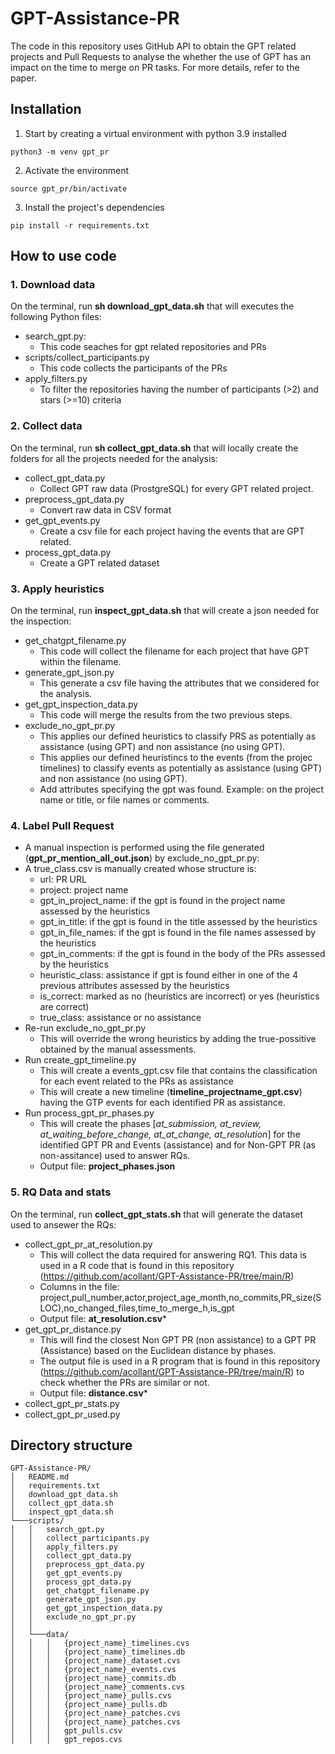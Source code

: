 # GPT-Assistance-PR
The code in this repository uses GitHub API to obtain the GPT related projects and Pull Requests to analyse the whether the use of GPT has an impact on the time to merge on PR tasks. For more details, refer to the paper.

## Installation

1. Start by creating a virtual environment with python 3.9 installed
```Shell
python3 -m venv gpt_pr
``` 

2. Activate the environment
```Shell
source gpt_pr/bin/activate
``` 

3. Install the project's dependencies
```Shell
pip install -r requirements.txt
```
## How to use code
### 1. Download data
On the terminal, run **sh download_gpt_data.sh** that will executes the following Python files:
  - search_gpt.py:
    * This code seaches for gpt related repositories and PRs
  - scripts/collect_participants.py
    * This code collects the participants of the PRs
  - apply_filters.py
    * To filter the repositories having the number of participants (>2) and stars (>=10) criteria
### 2. Collect data
On the terminal, run **sh collect_gpt_data.sh** that will locally create the folders for all the projects needed for the analysis:
  - collect_gpt_data.py
    * Collect GPT raw data (ProstgreSQL) for every GPT related project. 
  - preprocess_gpt_data.py
    * Convert raw data in CSV format 
  - get_gpt_events.py
    * Create a csv file for each project having the events that are GPT related.
  - process_gpt_data.py
    * Create a GPT related  dataset
### 3. Apply heuristics
On the terminal, run **inspect_gpt_data.sh** that will create a json needed for the inspection:
  - get_chatgpt_filename.py
    * This code will collect the filename for each project that have GPT within the filename.
  - generate_gpt_json.py
    * This generate a csv file having the attributes that we considered for the analysis.
  - get_gpt_inspection_data.py
    * This code will merge the results from the two previous steps.
  - exclude_no_gpt_pr.py
    * This applies our defined heuristics to classify PRS as potentially as assistance (using GPT) and non assistance (no using GPT).
    * This applies our defined heuristincs to the events (from the projec timelines) to classify events as potentially as assistance (using GPT) and non assistance (no using GPT).
    * Add attributes specifying the gpt was found. Example: on the project name or title, or file names or comments.
### 4. Label Pull Request
- A manual inspection is performed using the file generated (**gpt_pr_mention_all_out.json**) by exclude_no_gpt_pr.py:  
- A true_class.csv is manually created whose structure is:
  * url: PR URL
  * project: project name
  * gpt_in_project_name: if the gpt is found in the project name assessed by the heuristics
  * gpt_in_title: if the gpt is found in the title assessed by the heuristics
  * gpt_in_file_names: if the gpt is found in the file names assessed by the heuristics
  * gpt_in_comments: if the gpt is found in the body of the PRs assessed by the heuristics
  * heuristic_class: assistance if gpt is found either in one of the 4 previous attributes assessed by the heuristics
  * is_correct: marked as no (heuristics are incorrect) or yes (heuristics are correct)
  * true_class: assistance or no assistance
- Re-run exclude_no_gpt_pr.py
  * This will override the wrong heuristics by adding the true-possitive obtained by the manual assessments.
- Run create_gpt_timeline.py
  * This will create a events_gpt.csv file that contains the classification for each event related to the PRs as assistance
  * This will create a new timeline (**timeline_projectname_gpt.csv**) having the GTP events for each identified PR as assistance.
- Run process_gpt_pr_phases.py
  * This will create the phases [*at_submission, at_review, at_waiting_before_change, at_at_change, at_resolution*] for the identified GPT PR and Events (assistance) and for Non-GPT PR (as non-assitance) used to answer RQs.
  * Output file: **project_phases.json**
### 5. RQ Data and stats
On the terminal, run **collect_gpt_stats.sh** that will generate the dataset used to ansewer the RQs:
- collect_gpt_pr_at_resolution.py
  * This will collect the data required for answering RQ1. This data is used in a R code that is found in this repository (https://github.com/acollant/GPT-Assistance-PR/tree/main/R)
  * Columns in the file: project,pull_number,actor,project_age_month,no_commits,PR_size(SLOC),no_changed_files,time_to_merge_h,is_gpt
  * Output file: **at_resolution.csv***
- get_gpt_pr_distance.py
  * This will find the closest Non GPT PR (non assistance) to a GPT PR (Assistance) based on the Euclidean distance by phases.
  * The output file is used in a R program that is found in this repository (https://github.com/acollant/GPT-Assistance-PR/tree/main/R) to check whether the PRs are similar or not.
  * Output file: **distance.csv***
- collect_gpt_pr_stats.py
- collect_gpt_pr_used.py
  
## Directory structure
```
GPT-Assistance-PR/
│   README.md
│   requirements.txt    
│   download_gpt_data.sh
│   collect_gpt_data.sh
│   inspect_gpt_data.sh
└───scripts/
│   │   search_gpt.py
│   │   collect_participants.py
│   │   apply_filters.py
│   │   collect_gpt_data.py
│   │   preprocess_gpt_data.py 
│   │   get_gpt_events.py
│   │   process_gpt_data.py
│   │   get_chatgpt_filename.py
│   │   generate_gpt_json.py
│   │   get_gpt_inspection_data.py
│   │   exclude_no_gpt_pr.py
│   │
│   └───data/
│   │   │   {project_name}_timelines.cvs
│   │   │   {project_name}_timelines.db
│   │   │   {project_name}_dataset.cvs
│   │   │   {project_name}_events.cvs
│   │   │   {project_name}_commits.db
│   │   │   {project_name}_comments.cvs
│   │   │   {project_name}_pulls.cvs
│   │   │   {project_name}_pulls.db
│   │   │   {project_name}_patches.cvs
│   │   │   {project_name}_patches.cvs
│   │   │   gpt_pulls.csv
│   │   │   gpt_repos.cvs


```

